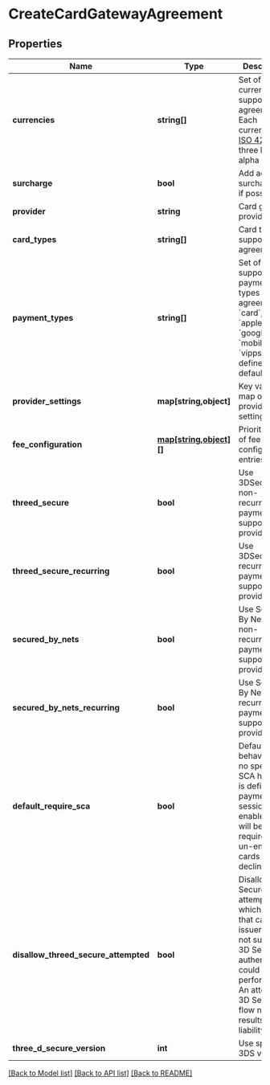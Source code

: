 # CreateCardGatewayAgreement

## Properties
Name | Type | Description | Notes
------------ | ------------- | ------------- | -------------
**currencies** | **string[]** | Set of currencies supported by agreement. Each currency in [ISO 4217](https://en.wikipedia.org/wiki/ISO_4217) three letter alpha code. | 
**surcharge** | **bool** | Add acquirer surcharge fee if possible | [optional] 
**provider** | **string** | Card gateway provider type | 
**card_types** | **string[]** | Card types supported by agreement | [optional] 
**payment_types** | **string[]** | Set of supported payment types for agreement: &#x60;card&#x60;, &#x60;applepay&#x60;, &#x60;googlepay&#x60;, &#x60;mobilepay&#x60;, &#x60;vipps&#x60;. If not defined defaults to all. | [optional] 
**provider_settings** | **map[string,object]** | Key value map of provider settings | [optional] 
**fee_configuration** | [**map[string,object][]**](map.md) | Prioritized list of fee configuration entries | [optional] 
**threed_secure** | **bool** | Use 3DSecure for non-recurring payments (if supported by provider) | [optional] 
**threed_secure_recurring** | **bool** | Use 3DSecure for recurring payments (if supported by provider) | [optional] 
**secured_by_nets** | **bool** | Use Secured By Nets for non-recurring payments (if supported by provider) | [optional] 
**secured_by_nets_recurring** | **bool** | Use Secured By Nets for recurring payments (if supported by provider) | [optional] 
**default_require_sca** | **bool** | Default behaviour if no specific SCA handing is defined in payment sessions. If enabled SCA will be required and un-enrolled cards will be declined. | [optional] 
**disallow_threed_secure_attempted** | **bool** | Disallow 3D Secure status attempted which means that card issuer does not support 3D Secure so authentication could not be performed. An attempted 3D Secure flow normally results in liability shift. | [optional] 
**three_d_secure_version** | **int** | Use specific 3DS version | [optional] 

[[Back to Model list]](../README.md#documentation-for-models) [[Back to API list]](../README.md#documentation-for-api-endpoints) [[Back to README]](../README.md)


